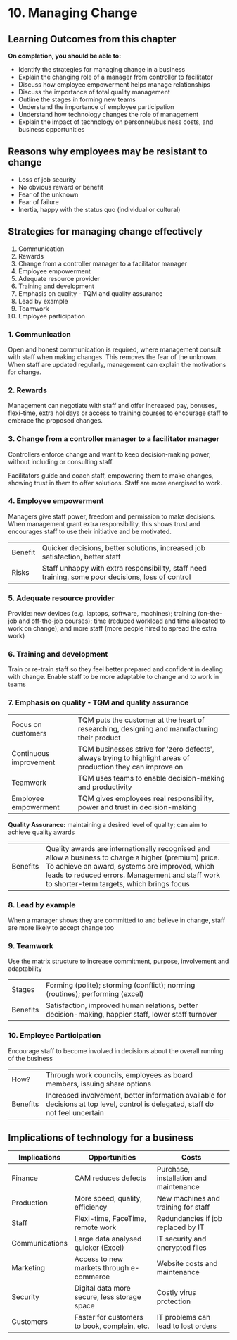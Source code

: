 # 10. Managing Change

## Learning Outcomes from this chapter

**On completion, you should be able to:**
- Identify the strategies for managing change in a business
- Explain the changing role of a manager from controller to facilitator
- Discuss how employee empowerment helps manage relationships
- Discuss the importance of total quality management
- Outline the stages in forming new teams
- Understand the importance of employee participation
- Understand how technology changes the role of management
- Explain the impact of technology on personnel/business costs, and business opportunities

## Reasons why employees may be resistant to change
- Loss of job security
- No obvious reward or benefit
- Fear of the unknown
- Fear of failure
- Inertia, happy with the status quo (individual or cultural)

## Strategies for managing change effectively

1. Communication
2. Rewards
3. Change from a controller manager to a facilitator manager
4. Employee empowerment
5. Adequate resource provider
6. Training and development
7. Emphasis on quality - TQM and quality assurance
8. Lead by example
9. Teamwork
10. Employee participation

### 1. Communication

Open and honest communication is required, where management consult with staff when making changes. This removes the fear of the unknown. When staff are updated regularly, management can explain the motivations for change.

### 2. Rewards

Management can negotiate with staff and offer increased pay, bonuses, flexi-time, extra holidays or access to training courses to encourage staff to embrace the proposed changes.

### 3. Change from a controller manager to a facilitator manager

Controllers enforce change and want to keep decision-making power, without including or consulting staff.

Facilitators guide and coach staff, empowering them to make changes, showing trust in them to offer solutions. Staff are more energised to work.

### 4. Employee empowerment

Managers give staff power, freedom and permission to make decisions. When management grant extra responsibility, this shows trust and encourages staff to use their initiative and be motivated.

| | |
|-|-|
| Benefit | Quicker decisions, better solutions, increased job satisfaction, better staff |
| Risks | Staff unhappy with extra responsibility, staff need training, some poor decisions, loss of control |

### 5. Adequate resource provider

Provide: new devices (e.g. laptops, software, machines); training (on-the-job and off-the-job courses); time (reduced workload and time allocated to work on change); and more staff (more people hired to spread the extra work)

### 6. Training and development

Train or re-train staff so they feel better prepared and confident in dealing with change. Enable staff to be more adaptable to change and to work in teams

### 7. Emphasis on quality - TQM and quality assurance

| | |
|-|-|
| Focus on customers | TQM puts the customer at the heart of researching, designing and manufacturing their product |
| Continuous improvement | TQM businesses strive for 'zero defects', always trying to highlight areas of production they can improve on |
| Teamwork | TQM uses teams to enable decision-making and productivity |
| Employee empowerment | TQM gives employees real responsibility, power and trust in decision-making |

**Quality Assurance:** maintaining a desired level of quality; can aim to achieve quality awards

| | |
|-|-|
| Benefits | Quality awards are internationally recognised and allow a business to charge a higher (premium) price. To achieve an award, systems are improved, which leads to reduced errors. Management and staff work to shorter-term targets, which brings focus |

### 8. Lead by example

When a manager shows they are committed to and believe in change, staff are more likely to accept change too

### 9. Teamwork

Use the matrix structure to increase commitment, purpose, involvement and adaptability

| | |
|-|-|
| Stages | Forming (polite); storming (conflict); norming (routines); performing (excel) |
| Benefits | Satisfaction, improved human relations, better decision-making, happier staff, lower staff turnover |

### 10. Employee Participation

Encourage staff to become involved in decisions about the overall running of the business

| | |
|-|-|
| How? | Through work councils, employees as board members, issuing share options |
| Benefits | Increased involvement, better information available for decisions at top level, control is delegated, staff do not feel uncertain |

## Implications of technology for a business

| Implications | Opportunities | Costs |
|-|-|-|
| Finance | CAM reduces defects | Purchase, installation and maintenance |
| Production | More speed, quality, efficiency | New machines and training for staff |
| Staff | Flexi-time, FaceTime, remote work | Redundancies if job replaced by IT |
| Communications | Large data analysed quicker (Excel) | IT security and encrypted files |
| Marketing | Access to new markets through e-commerce | Website costs and maintenance |
| Security | Digital data more secure, less storage space | Costly virus protection |
| Customers | Faster for customers to book, complain, etc. | IT problems can lead to lost orders |
